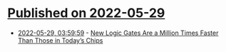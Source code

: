 # [Published on 2022-05-29](index.md)

* [2022-05-29, 03:59:59](https://news.ycombinator.com/item?id=31546258) - [New Logic Gates Are a Million Times Faster Than Those in Today’s Chips](https://singularityhub.com/2022/05/23/new-logic-gates-are-a-million-times-faster-than-todays-chips/)
